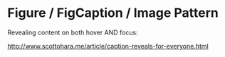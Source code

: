 Figure / FigCaption / Image Pattern
================

Revealing content on both hover AND focus:

http://www.scottohara.me/article/caption-reveals-for-everyone.html
